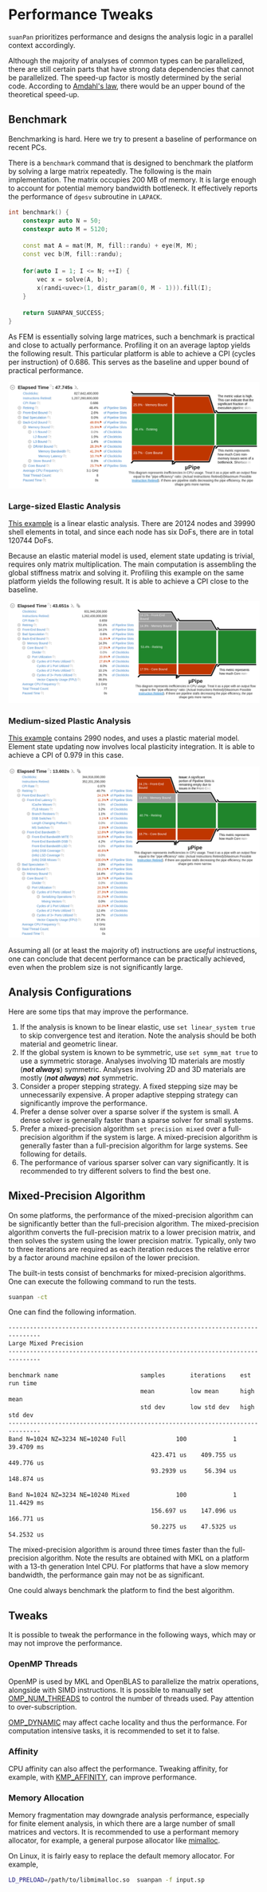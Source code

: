 # Performance Tweaks

`suanPan` prioritizes performance and designs the analysis logic in a parallel context accordingly.

Although the majority of analyses of common types can be parallelized, there are still certain parts that have 
strong data dependencies that cannot be parallelized.
The speed-up factor is mostly determined by the serial code.
According to [Amdahl's law](https://en.wikipedia.org/wiki/Amdahl%27s_law), there would be an upper bound of the 
theoretical speed-up.

## Benchmark

Benchmarking is hard.
Here we try to present a baseline of performance on recent PCs.

There is a `benchmark` command that is designed to benchmark the platform by solving a large matrix repeatedly.
The following is the main implementation.
The matrix occupies 200 MB of memory.
It is large enough to account for potential memory bandwidth bottleneck.
It effectively reports the performance of `dgesv` subroutine in `LAPACK`.

```cpp
int benchmark() {
    constexpr auto N = 50;
    constexpr auto M = 5120;

    const mat A = mat(M, M, fill::randu) + eye(M, M);
    const vec b(M, fill::randu);

    for(auto I = 1; I <= N; ++I) {
        vec x = solve(A, b);
        x(randi<uvec>(1, distr_param(0, M - 1))).fill(I);
    }

    return SUANPAN_SUCCESS;
}
```

As FEM is essentially solving large matrices, such a benchmark is practical and close to actually performance.
Profiling it on an average laptop yields the following result.
This particular platform is able to achieve a CPI (cycles per instruction) of 0.686.
This serves as the baseline and upper bound of practical performance.

![baseline](pics/benchmark.png)

### Large-sized Elastic Analysis

[This example](https://github.com/TLCFEM/suanPan/tree/dev/Example/Misc/DKTS3) is a linear elastic analysis.
There are 20124 nodes and 39990 shell elements in total, and since each node has six DoFs, there are in total 120744 DoFs.

Because an elastic material model is used, element state updating is trivial, requires only matrix multiplication.
The main computation is assembling the global stiffness matrix and solving it.
Profiling this example on the same platform yields the following result.
It is able to achieve a CPI close to the baseline.

![large elastic](pics/elastic.png)

### Medium-sized Plastic Analysis

[This example](../Example/Geotechnical/slope-analysis.md) contains 2990 nodes, and uses a plastic material model.
Element state updating now involves local plasticity integration.
It is able to achieve a CPI of 0.979 in this case.

![medium plastic](pics/plastic.png)

Assuming all (or at least the majority of) instructions are *useful* instructions, one can conclude that decent performance can be practically achieved, even when the problem size is not significantly large.

## Analysis Configurations

Here are some tips that may improve the performance.

1.  If the analysis is known to be linear elastic, use `set linear_system true` to skip convergence test and iteration.
    Note the analysis should be both material and geometric linear.
2.  If the global system is known to be symmetric, use `set symm_mat true` to use a symmetric storage.
    Analyses involving 1D materials are mostly (**_not always_**) symmetric.
    Analyses involving 2D and 3D materials are mostly (**_not always_**) **_not_** symmetric.
3.  Consider a proper stepping strategy. A fixed stepping size may be unnecessarily expensive.
    A proper adaptive stepping strategy can significantly improve the performance.
4.  Prefer a dense solver over a sparse solver if the system is small.
    A dense solver is generally faster than a sparse solver for small systems.
5.  Prefer a mixed-precision algorithm `set precision mixed` over a full-precision algorithm if the system is large.
    A mixed-precision algorithm is generally faster than a full-precision algorithm for large systems.
    See following for details.
6.  The performance of various sparser solver can vary significantly.
    It is recommended to try different solvers to find the best one.

## Mixed-Precision Algorithm

On some platforms, the performance of the mixed-precision algorithm can be significantly better than the full-precision
algorithm.
The mixed-precision algorithm converts the full-precision matrix to a lower precision matrix, and then solves the system
using the lower precision matrix.
Typically, only two to three iterations are required as each iteration reduces the relative error by a factor around
machine epsilon of the lower precision.

The built-in tests consist of benchmarks for mixed-precision algorithms.
One can execute the following command to run the tests.

```bash
suanpan -ct
```

One can find the following information.

```text
-------------------------------------------------------------------------------
Large Mixed Precision
-------------------------------------------------------------------------------

benchmark name                       samples       iterations    est run time
                                     mean          low mean      high mean
                                     std dev       low std dev   high std dev
-------------------------------------------------------------------------------
Band N=1024 NZ=3234 NE=10240 Full              100             1    39.4709 ms
                                        423.471 us    409.755 us    449.776 us
                                        93.2939 us     56.394 us    148.874 us

Band N=1024 NZ=3234 NE=10240 Mixed             100             1    11.4429 ms
                                        156.697 us    147.096 us    166.771 us
                                        50.2275 us    47.5325 us    54.2532 us
```

The mixed-precision algorithm is around three times faster than the full-precision algorithm.
Note the results are obtained with MKL on a platform with a 13-th generation Intel CPU.
For platforms that have a slow memory bandwidth, the performance gain may not be as significant.

One could always benchmark the platform to find the best algorithm.

## Tweaks

It is possible to tweak the performance in the following ways, which may or may not improve the performance.

### OpenMP Threads

OpenMP is used by MKL and OpenBLAS to parallelize the matrix operations, alongside with SIMD instructions. It is 
possible to manually set [OMP_NUM_THREADS](https://www.google.com/search?q=omp_num_threads) to control the number of 
threads used. Pay attention to over-subscription.

[OMP_DYNAMIC](https://www.google.com/search?q=omp_dynamic) may affect cache locality and thus the performance. For 
computation intensive tasks, it is recommended to set it to false.

### Affinity

CPU affinity can also affect the performance.
Tweaking affinity, for example, with [KMP_AFFINITY](https://www.google.com/search?q=KMP_AFFINITY), can improve 
performance.

### Memory Allocation

Memory fragmentation may downgrade analysis performance, especially for finite element analysis, in which there are 
a large number of small matrices and vectors. It is recommended to use a performant memory allocator, for example, a 
general purpose allocator like [mimalloc](https://github.com/microsoft/mimalloc).

On Linux, it is fairly easy to replace the default memory allocator. For example,

```bash
LD_PRELOAD=/path/to/libmimalloc.so  suanpan -f input.sp
```
